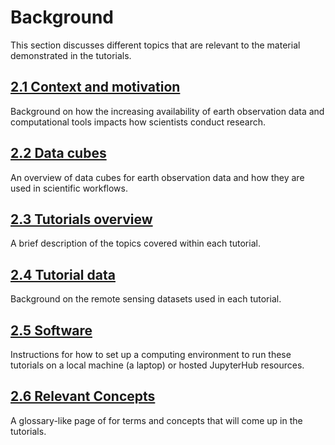 # Background

This section discusses different topics that are relevant to the material demonstrated in the tutorials.

## [2.1 Context and motivation](1_context_and_motivation.md)
Background on how the increasing availability of earth observation data and computational tools impacts how scientists conduct research.

## [2.2 Data cubes](2_data_cubes.md)
An overview of data cubes for earth observation data and how they are used in scientific workflows.

## [2.3 Tutorials overview](3_tutorials_overview.md)
A brief description of the topics covered within each tutorial.

## [2.4 Tutorial data](4_tutorial_data.md)
Background on the remote sensing datasets used in each tutorial.

## [2.5 Software](5_software.md)
Instructions for how to set up a computing environment to run these tutorials on a local machine (a laptop) or hosted JupyterHub resources.

## [2.6 Relevant Concepts](6_relevant_concepts.md)
A glossary-like page of for terms and concepts that will come up in the tutorials.